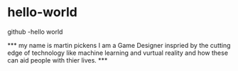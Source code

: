 # hello-world
github -hello world 

*** my name is martin pickens I am a Game Designer inspried by the cutting edge of technology like machine learning and vurtual reality and how these can aid people with thier lives. ***


